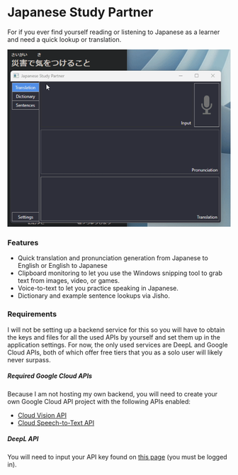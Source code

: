 # Japanese Study Partner
For if you ever find yourself reading or listening to Japanese as a learner and need a quick lookup or translation.

![](/ReadmeData/Overview.gif)

### Features

- Quick translation and pronunciation generation from Japanese to English or English to Japanese 
- Clipboard monitoring to let you use the Windows snipping tool to grab text from images, video, or games.
- Voice-to-text to let you practice speaking in Japanese.
- Dictionary and example sentence lookups via Jisho.

### Requirements

I will not be setting up a backend service for this so you will have to obtain the keys and files for all the used APIs by yourself and set them up in the application settings. For now, the only used services are DeepL and Google Cloud APIs, both of which offer free tiers that you as a solo user will likely never surpass. 

##### Required Google Cloud APIs

 Because I am not hosting my own backend, you will need to create your own Google Cloud API project with the following APIs enabled:
- [Cloud Vision API](https://console.cloud.google.com/apis/api/vision.googleapis.com/overview)
- [Cloud Speech-to-Text API](https://console.cloud.google.com/apis/api/speech.googleapis.com/overview)

##### DeepL API

You will need to input your API key found on [this page](https://www.deepl.com/account/summary) (you must be logged in).